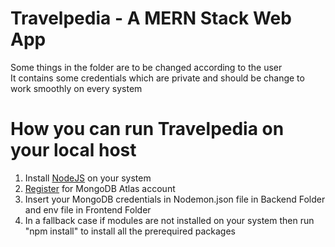 # Travelpedia - A MERN Stack Web App

Some things in the folder are to be changed according to the user<br>
It contains some credentials which are private and should be change to work smoothly on every system

# How you can run Travelpedia on your local host

1) Install [NodeJS](https://nodejs.org/en/) on your system
2) [Register](https://account.mongodb.com/account/register) for MongoDB Atlas account
3) Insert your MongoDB credentials in Nodemon.json file in Backend Folder and env file in Frontend Folder
4) In a fallback case if modules are not installed on your system then run "npm install" to install all the prerequired packages
